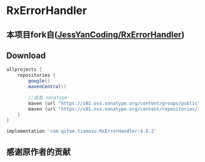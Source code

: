 # RxErrorHandler
## 本项目fork自([JessYanCoding/RxErrorHandler](https://github.com/JessYanCoding/RxErrorHandler))

## Download

```groovy
allprojects {
    repositories {
        google()
        mavenCentral()

        //或者 sonatype
        maven {url "https://s01.oss.sonatype.org/content/groups/public"}
        maven {url "https://s01.oss.sonatype.org/content/repositories/releases"}
    }
}
```

``` groovy
implementation 'com.gitee.tiamosu:RxErrorHandler:4.0.2'
```

## 感谢原作者的贡献